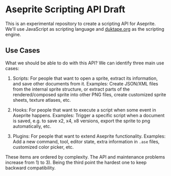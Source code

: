 # Aseprite Scripting API Draft

This is an experimental repository to create a scripting API for
Aseprite. We'll use JavaScript as scripting language and
[duktape.org](http://duktape.org/) as the scripting engine.

## Use Cases

What we should be able to do with this API?  We can identify three
main use cases:

1) Scripts: For people that want to open a sprite, extract its
information, and save other documents from it. Examples: Create
JSON/XML files from the internal sprite structure, or extract parts of
the rendered/composed sprite into other PNG files, create customized
sprite sheets, texture atlases, etc.

2) Hooks: For people that want to execute a script when some event in
Aseprite happens. Examples: Trigger a specific script when a document
is saved, e.g. to save x2, x4, x8 versions, export the sprite to png
automatically, etc.

3) Plugins: For people that want to extend Aseprite
functionality. Examples: Add a new command, tool, editor state, extra
information in `.ase` files, customized color picker, etc.

These items are ordered by complexity. The API and maintenance
problems increase from 1) to 3). Being the third point the hardest one
to keep backward compatibility.
